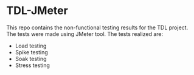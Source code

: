 # TDL-JMeter

This repo contains the non-functional testing results for the TDL project. The tests were made using JMeter tool. The tests realized are:

* Load testing
* Spike testing
* Soak testing
* Stress testing

